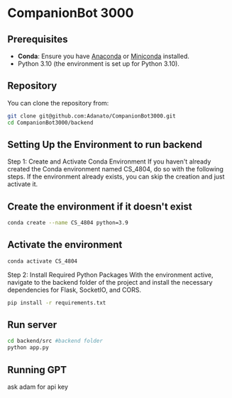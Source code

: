 # CompanionBot 3000


## Prerequisites

- **Conda**: Ensure you have [Anaconda](https://www.anaconda.com/products/distribution) or [Miniconda](https://docs.conda.io/en/latest/miniconda.html) installed.
- Python 3.10 (the environment is set up for Python 3.10).

## Repository

You can clone the repository from:

```bash
git clone git@github.com:Adanato/CompanionBot3000.git
cd CompanionBot3000/backend

```

## Setting Up the Environment to run backend
Step 1: Create and Activate Conda Environment
If you haven't already created the Conda environment named CS_4804, do so with the following steps. If the environment already exists, you can skip the creation and just activate it.


## Create the environment if it doesn't exist
```bash
conda create --name CS_4804 python=3.9
```

## Activate the environment
```bash
conda activate CS_4804
```

Step 2: Install Required Python Packages
With the environment active, navigate to the backend folder of the project and install the necessary dependencies for Flask, SocketIO, and CORS.

```bash
pip install -r requirements.txt
```

## Run server
```bash
cd backend/src #backend folder
python app.py
```

## Running GPT
ask adam for api key
